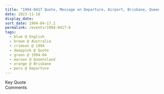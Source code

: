 ```yaml
---
title: "1994-0417 Quote, Message on Departure, Airport, Brisbane, Queensland, Australia"
date: 2023-11-18
display_date: 
sort_date: 1994-04-17.2
permalink: /events/1994-0417-b
tags:
  - blue @ English
  - brown @ Australia
  - crimson @ 1994
  - deeppink @ Quote
  - green @ 1994-04
  - maroon @ Queensland
  - orange @ Brisbane
  - peru @ Departure
---
```


<wave-list>
  <list-title color="green" width="75">Key Quote</list-title>
  <list-item color="BlanchedAlmond"  width="200"></list-item>
  <list-item color="Lavender"></list-item>
  <list-item color="BlanchedAlmond"></list-item>
</wave-list>

<br>

<wave-list>
  <list-title color="green" width="75">Comments</list-title>
  <list-item color="BlanchedAlmond"  width="200"></list-item>
  <list-item color="Lavender"></list-item>
  <list-item color="BlanchedAlmond"></list-item>
</wave-list>